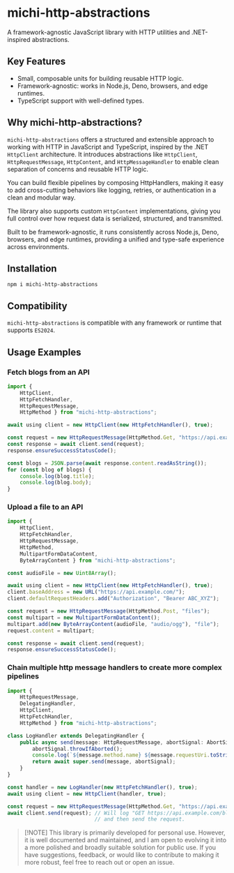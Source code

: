 # michi-http-abstractions

A framework-agnostic JavaScript library with HTTP utilities and .NET-inspired abstractions.

##  Key Features
- Small, composable units for building reusable HTTP logic.
- Framework-agnostic: works in Node.js, Deno, browsers, and edge runtimes.
- TypeScript support with well-defined types.

## Why michi-http-abstractions?

`michi-http-abstractions` offers a structured and extensible approach to working with HTTP
in JavaScript and TypeScript, inspired by the .NET `HttpClient` architecture.
It introduces abstractions like `HttpClient`, `HttpRequestMessage`, `HttpContent`,
and `HttpMessageHandler` to enable clean separation of concerns and reusable HTTP logic.

You can build flexible pipelines by composing HttpHandlers,
making it easy to add cross-cutting behaviors like logging, retries,
or authentication in a clean and modular way.

The library also supports custom `HttpContent` implementations, giving
you full control over how request data is serialized, structured, and transmitted.

Built to be framework-agnostic, it runs consistently across Node.js, Deno, browsers,
and edge runtimes, providing a unified and type-safe experience across environments.

## Installation
```shell
npm i michi-http-abstractions
```
## Compatibility
`michi-http-abstractions` is compatible with any framework or runtime that supports `ES2024`.

## Usage Examples

### Fetch blogs from an API
```ts
import {
	HttpClient,
	HttpFetchHandler,
	HttpRequestMessage,
	HttpMethod } from "michi-http-abstractions";

await using client = new HttpClient(new HttpFetchHandler(), true);

const request = new HttpRequestMessage(HttpMethod.Get, "https://api.example.com/blogs");
const response = await client.send(request);
response.ensureSuccessStatusCode();

const blogs = JSON.parse(await response.content.readAsString());
for (const blog of blogs) {
	console.log(blog.title);
	console.log(blog.body);
}
```

### Upload a file to an API
```ts
import {
	HttpClient,
	HttpFetchHandler,
	HttpRequestMessage,
	HttpMethod,
	MultipartFormDataContent,
	ByteArrayContent } from "michi-http-abstractions";

const audioFile = new Uint8Array();

await using client = new HttpClient(new HttpFetchHandler(), true);
client.baseAddress = new URL("https://api.example.com/");
client.defaultRequestHeaders.add("Authorization", "Bearer ABC_XYZ");

const request = new HttpRequestMessage(HttpMethod.Post, "files");
const multipart = new MultipartFormDataContent();
multipart.add(new ByteArrayContent(audioFile, "audio/ogg"), "file");
request.content = multipart;

const response = await client.send(request);
response.ensureSuccessStatusCode();
```

### Chain multiple http message handlers to create more complex pipelines
```ts
import {
	HttpRequestMessage,
	DelegatingHandler,
	HttpClient,
	HttpFetchHandler,
	HttpMethod } from "michi-http-abstractions";

class LogHandler extends DelegatingHandler {
	public async send(message: HttpRequestMessage, abortSignal: AbortSignal) {
		abortSignal.throwIfAborted();
		console.log(`${message.method.name} ${message.requestUri.toString()}`);
		return await super.send(message, abortSignal);
	}
}

const handler = new LogHandler(new HttpFetchHandler(), true);
await using client = new HttpClient(handler, true);

const request = new HttpRequestMessage(HttpMethod.Get, "https://api.example.com/blogs");
await client.send(request); // Will log "GET https://api.example.com/blogs"
                            // and then send the request.
```

> \[!NOTE]
> This library is primarily developed for personal use.
> However, it is well documented and maintained, and I am open to evolving it into a
> more polished and broadly suitable solution for public use. 
> If you have suggestions, feedback, or would like to contribute to making it more robust,
> feel free to reach out or open an issue.
